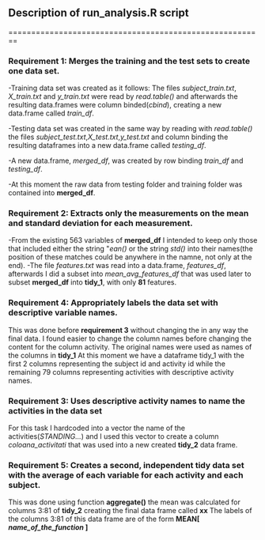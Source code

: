 
## Description of run_analysis.R script 
========================================================

### Requirement 1: Merges the training and the test sets to create one data set.
-Training data set was created as it follows:
  The files *subject_train.txt*, *X_train.txt* and *y_train.txt* were read by _read.table()_
  and afterwards the resulting data.frames were column binded(*cbind*), creating a new data.frame called *train_df*.
  
-Testing data set was created in the same way by reading with *read.table()* the files 
*subject_test.txt*,*X_test.txt*,*y_test.txt* and column binding the resulting dataframes into a new data.frame called *testing_df*.

-A new data.frame, *merged_df*, was created by row binding *train_df* and *testing_df*.

-At this  moment the raw data from testing folder and training folder was contained into **merged_df**.

### Requirement 2: Extracts only the measurements on the mean and standard deviation for each measurement. 
-From the existing 563 variables of **merged_df** I intended to keep only those that
included either the string "*ean()* or the string *std()* into their names(the position of these matches could be anywhere in the namne, not only at the end).
-The file *features.txt* was read into a data.frame, *features_df*, afterwards I did
a subset into *mean_avg_features_df* that was used later to subset **merged_df** into **tidy_1**, with only **81** features.

### Requirement 4: Appropriately labels the data set with descriptive variable names. 
This was done before **requirement 3** without changing the in any way the final data. I found easier to change the column names before changing the content for the column activity.
The original names were used as names of the columns in **tidy_1**
At this moment we have a dataframe tidy_1 with the first 2 columns representing the subject id and activity id while the remaining 79 columns representing activities with descriptive activity names.

### Requirement 3: Uses descriptive activity names to name the activities in the data set 
For this task I hardcoded into a vector the name of the activities(*STANDING...*) and I used this vector to create a column *coloana_activitati* that was used
into a new created **tidy_2** data frame.

### Requirement 5: Creates a second, independent tidy data set with the average of each variable for each activity and each subject. 

This was done using function **aggregate()** the mean was calculated for columns 3:81 of **tidy_2** creating the final data frame called **xx**
The labels of the columns 3:81 of this data frame are of the form
**MEAN[ _name_of_the_function_ ]**









